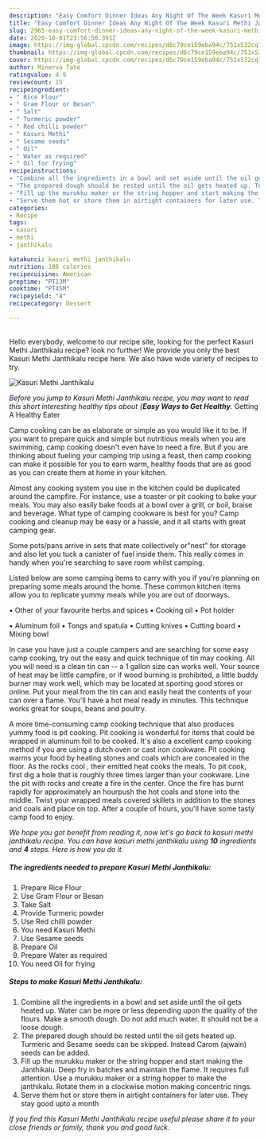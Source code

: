 ```yaml
---
description: "Easy Comfort Dinner Ideas Any Night Of The Week Kasuri Methi Janthikalu"
title: "Easy Comfort Dinner Ideas Any Night Of The Week Kasuri Methi Janthikalu"
slug: 2965-easy-comfort-dinner-ideas-any-night-of-the-week-kasuri-methi-janthikalu
date: 2020-10-01T23:56:50.391Z
image: https://img-global.cpcdn.com/recipes/d6c79ce159eba94c/751x532cq70/kasuri-methi-janthikalu-recipe-main-photo.jpg
thumbnail: https://img-global.cpcdn.com/recipes/d6c79ce159eba94c/751x532cq70/kasuri-methi-janthikalu-recipe-main-photo.jpg
cover: https://img-global.cpcdn.com/recipes/d6c79ce159eba94c/751x532cq70/kasuri-methi-janthikalu-recipe-main-photo.jpg
author: Minerva Tate
ratingvalue: 4.9
reviewcount: 15
recipeingredient:
- " Rice Flour"
- " Gram Flour or Besan"
- " Salt"
- " Turmeric powder"
- " Red chilli powder"
- " Kasuri Methi"
- " Sesame seeds"
- " Oil"
- " Water as required"
- " Oil for frying"
recipeinstructions:
- "Combine all the ingredients in a bowl and set aside until the oil gets heated up. Water can be more or less depending upon the quality of the flours. Make a smooth dough. Do not add much water. It should not be a loose dough."
- "The prepared dough should be rested until the oil gets heated up. Turmeric and Sesame seeds can be skipped. Instead Carom (ajwain) seeds can be added."
- "Fill up the murukku maker or the string hopper and start making the Janthikalu. Deep fry in batches and maintain the flame. It requires full attention. Use a murukku maker or a string hopper to make the janthikalu. Rotate them in a clockwise motion making concentric rings."
- "Serve them hot or store them in airtight containers for later use. They stay good upto a month"
categories:
- Recipe
tags:
- kasuri
- methi
- janthikalu

katakunci: kasuri methi janthikalu 
nutrition: 186 calories
recipecuisine: American
preptime: "PT13M"
cooktime: "PT45M"
recipeyield: "4"
recipecategory: Dessert

---
```

<br>
Hello everybody, welcome to our recipe site, looking for the perfect Kasuri Methi Janthikalu recipe? look no further! We provide you only the best Kasuri Methi Janthikalu recipe here. We also have wide variety of recipes to try.
<br>


![Kasuri Methi Janthikalu](https://img-global.cpcdn.com/recipes/d6c79ce159eba94c/751x532cq70/kasuri-methi-janthikalu-recipe-main-photo.jpg)

<i>Before you jump to Kasuri Methi Janthikalu recipe, you may want to read this short interesting healthy tips about {<strong>Easy Ways to Get Healthy</strong>.</i>
Getting A Healthy Eater

    
Camp cooking can be as elaborate or simple as you would like it to be. If you want to prepare quick and simple but nutritious meals when you are swimming, camp cooking doesn't even have to need a fire. But if you are thinking about fueling your camping trip using a feast, then camp cooking can make it possible for you to earn warm, healthy foods that are as good as you can create them at home in your kitchen.

 Almost any cooking system you use in the kitchen could be duplicated around the campfire. For instance, use a toaster or pit cooking to bake your meals. You may also easily bake foods at a bowl over a grill, or boil, braise and beverage. What type of camping cookware is best for you? Camp cooking and cleanup may be easy or a hassle, and it all starts with great camping gear.

Some pots/pans arrive in sets that mate collectively or"nest" for storage and also let you tuck a canister of fuel inside them. This really comes in handy when you're searching to save room whilst camping.

Listed below are some camping items to carry with you if you're planning on preparing some meals around the home. These common kitchen items allow you to replicate yummy meals while you are out of doorways.


• Other of your favourite herbs and spices
• Cooking oil
• Pot holder

• Aluminum foil
• Tongs and spatula
• Cutting knives
• Cutting board
• Mixing bowl


In case you have just a couple campers and are searching for some easy camp cooking, try out the easy and quick technique of tin may cooking. All you will need is a clean tin can -- a 1 gallon size can works well. Your source of heat may be little campfire, or if wood burning is prohibited, a little buddy burner may work well, which may be located at sporting good stores or online. Put your meal from the tin can and easily heat the contents of your can over a flame. You'll have a hot meal ready in minutes.  This technique works great for soups, beans and poultry.

A more time-consuming camp cooking technique that also produces yummy food is pit cooking. Pit cooking is wonderful for items that could be wrapped in aluminum foil to be cooked.  It's also a excellent camp cooking method if you are using a dutch oven or cast iron cookware. Pit cooking warms your food by heating stones and coals which are concealed in the floor. As the rocks cool , their emitted heat cooks the meals. To pit cook, first dig a hole that is roughly three times larger than your cookware. Line the pit with rocks and create a fire in the center. Once the fire has burnt rapidly for approximately an hourpush the hot coals and stone into the middle. Twist your wrapped meals covered skillets in addition to the stones and coals and place on top. After a couple of hours, you'll have some tasty camp food to enjoy.


<i>We hope you got benefit from reading it, now let's go back to kasuri methi janthikalu recipe. You can have kasuri methi janthikalu using <strong>10</strong> ingredients and <strong>4</strong> steps. Here is how you do it.
</i>

##### The ingredients needed to prepare Kasuri Methi Janthikalu:

1. Prepare  Rice Flour
1. Use  Gram Flour or Besan
1. Take  Salt
1. Provide  Turmeric powder
1. Use  Red chilli powder
1. You need  Kasuri Methi
1. Use  Sesame seeds
1. Prepare  Oil
1. Prepare  Water as required
1. You need  Oil for frying


##### Steps to make Kasuri Methi Janthikalu:

1. Combine all the ingredients in a bowl and set aside until the oil gets heated up. Water can be more or less depending upon the quality of the flours. Make a smooth dough. Do not add much water. It should not be a loose dough.
1. The prepared dough should be rested until the oil gets heated up. Turmeric and Sesame seeds can be skipped. Instead Carom (ajwain) seeds can be added.
1. Fill up the murukku maker or the string hopper and start making the Janthikalu. Deep fry in batches and maintain the flame. It requires full attention. Use a murukku maker or a string hopper to make the janthikalu. Rotate them in a clockwise motion making concentric rings.
1. Serve them hot or store them in airtight containers for later use. They stay good upto a month




<i>If you find this Kasuri Methi Janthikalu recipe useful please share it to your close friends or family, thank you and good luck.</i>
